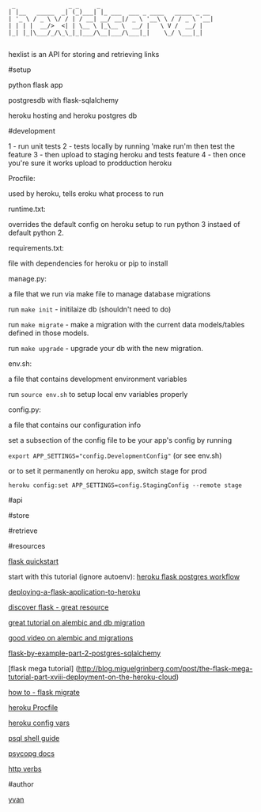 ```
 _               _ _     _
| |__   _____  _| (_)___| |_ ___  ___ _ ____   _____ _ __ 
| '_ \ / _ \ \/ / | / __| __/ __|/ _ \ '__\ \ / / _ \ '__|
| | | |  __/>  <| | \__ \ |_\__ \  __/ |   \ V /  __/ |
|_| |_|\___/_/\_\_|_|___/\__|___/\___|_|    \_/ \___|_|   
                                                        
```

hexlist is an API for storing and retrieving links

#setup

python flask app

postgresdb with flask-sqlalchemy

heroku hosting and heroku postgres db

#development

1 - run unit tests
2 - tests locally by running 'make run'm then test the feature
3 - then upload to staging heroku and tests feature
4 - then once you're sure it works upload to prodduction heroku

Procfile:

used by heroku, tells eroku what process to run

runtime.txt:

overrides the default config on heroku setup to run python 3 instaed of default python 2.

requirements.txt:

file with dependencies for heroku or pip to install

manage.py:

a file that we run via make file to manage database migrations

run `make init` - initilaize db (shouldn't need to do)

run `make migrate` - make a migration with the current data models/tables defined in those models.

run `make upgrade` - upgrade your db with the new migration.

env.sh:

a file that contains development environment variables

run `source env.sh` to setup local env variables properly

config.py:

a file that contains our configuration info

set a subsection of the config file to be your app's config by running

`export APP_SETTINGS="config.DevelopmentConfig"` (or see env.sh)

or to set it permanently on heroku app, switch stage for prod

`heroku config:set APP_SETTINGS=config.StagingConfig --remote stage`

#api

#store

#retrieve

#resources

[flask quickstart](http://flask.pocoo.org/docs/0.10/quickstart/)

start with this tutorial (ignore autoenv):
[heroku flask postgres workflow](https://realpython.com/blog/python/flask-by-example-part-1-project-setup/)

[deploying-a-flask-application-to-heroku](https://community.nitrous.io/tutorials/deploying-a-flask-application-to-heroku)

[discover flask - great resource](https://github.com/realpython/discover-flask)

[great tutorial on alembic and db migration](http://blog.miguelgrinberg.com/post/flask-migrate-alembic-database-migration-wrapper-for-flask)

[good video on alembic and migrations](https://www.youtube.com/watch?v=YJibNSI-iaE )

[flask-by-example-part-2-postgres-sqlalchemy](https://realpython.com/blog/python/flask-by-example-part-2-postgres-sqlalchemy-and-alembic/)

[flask mega tutorial] (http://blog.miguelgrinberg.com/post/the-flask-mega-tutorial-part-xviii-deployment-on-the-heroku-cloud)

[how to - flask migrate](https://www.youtube.com/watch?v=YJibNSI-iaE )

[heroku Procfile](https://devcenter.heroku.com/articles/procfile)

[heroku config vars](https://devcenter.heroku.com/articles/config-vars)

[psql shell guide](http://postgresguide.com/utilities/psql.html)

[psycopg docs](http://initd.org/psycopg/docs/)

[http verbs](http://www.restapitutorial.com/lessons/httpmethods.html)

#author

[yvan](https://github.com/yvan)
